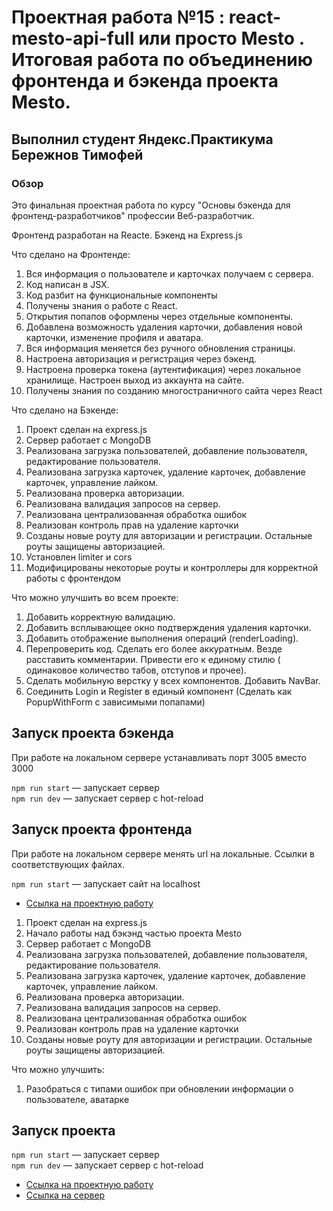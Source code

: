 # Проектная работа №15 : react-mesto-api-full или просто Mesto . Итоговая работа по объединению фронтенда и бэкенда проекта Mesto.
## Выполнил студент Яндекс.Практикума Бережнов Тимофей

### Обзор

Это финальная проектная работа по  курсу "Основы бэкенда для фронтенд-разработчиков"  профессии Веб-разработчик.

Фронтенд разработан на Reacte. Бэкенд на Express.js

Что сделано на Фронтенде:
1. Вся информация о пользователе и карточках получаем с сервера. 
2. Код написан в JSX.
3. Код разбит на функциональные компоненты
4. Получены знания о работе с React.
5. Открытия попапов оформлены через отдельные компоненты.
6. Добавлена возможность удаления карточки, добавления новой карточки, изменение профиля и аватара.
7. Вся информация меняется без ручного обновления страницы.
8. Настроена авторизация и регистрация через бэкенд.
9. Настроена проверка токена (аутентификация) через локальное хранилище. Настроен выход из аккаунта на сайте.
10. Получены знания по созданию многостраничного сайта через React

Что сделано на Бэкенде:
1. Проект сделан на express.js
2. Сервер работает с MongoDB
3. Реализована загрузка пользователей, добавление пользователя, редактирование пользователя.
4. Реализована загрузка карточек, удаление карточек, добавление карточек, управление лайком.
5. Реализована проверка авторизации.
6. Реализована валидация запросов на сервер.
7. Реализована централизованная обработка ошибок
8. Реализован контроль прав на удаление карточки
9. Созданы новые роуту для авторизации и регистрации. Остальные роуты защищены авторизацией.
10. Установлен limiter и cors
11. Модифицированы некоторые роуты и контроллеры для корректной работы с фронтендом 

Что можно улучшить во всем проекте:
1. Добавить корректную валидацию.
2. Добавить всплывающее окно подтверждения удаления карточки.
3. Добавить отображение выполнения операций (renderLoading).
4. Перепроверить код. Сделать его более аккуратным. Везде расставить комментарии. Привести его к единому стилю ( одинаковое количество табов, отступов и прочее).
5. Сделать мобильную верстку у всех компонентов. Добавить NavBar.
6. Соединить Login и Register в единый компонент (Сделать как PopupWithForm с зависимыми попапами)

## Запуск проекта бэкенда

При работе на локальном сервере устанавливать порт 3005 вместо 3000

`npm run start` — запускает сервер   
`npm run dev` — запускает сервер с hot-reload


## Запуск проекта фронтенда

При работе на локальном сервере менять url на локальные. Ссылки в соответствующих файлах. 

`npm run start` — запускает сайт на localhost 




* [Ссылка на проектную работу](http://frontend.timofeus91.nomoredomains.icu/signin)



1. Проект сделан на express.js
2. Начало работы над бэкэнд частью проекта Mesto
3. Сервер работает с MongoDB
4. Реализована загрузка пользователей, добавление пользователя, редактирование пользователя.
5. Реализована загрузка карточек, удаление карточек, добавление карточек, управление лайком.
6. Реализована проверка авторизации.
7. Реализована валидация запросов на сервер.
8. Реализована централизованная обработка ошибок
9. Реализован контроль прав на удаление карточки
10. Созданы новые роуту для авторизации и регистрации. Остальные роуты защищены авторизацией.

Что можно улучшить:
1. Разобраться с типами ошибок при обновлении информации о пользователе, аватарке

## Запуск проекта

`npm run start` — запускает сервер   
`npm run dev` — запускает сервер с hot-reload

* [Ссылка на проектную работу](http://frontend.timofeus91.nomoredomains.icu/)
* [Ссылка на сервер](https://api.frontend.timofeus91.nomoredomains.icu/)